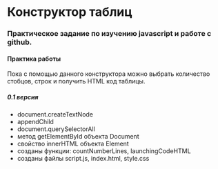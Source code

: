 # Конструктор таблиц
### Практическое задание по изучению javascript и работе с github.
#### Практика работы

Пока с помощью данного конструктора можно выбрать количество стобцов, строк и получить HTML код таблицы.

##### 0.1 версия
* document.createTextNode
* appendChild
* document.querySelectorAll
* метод getElementById объекта Document
* свойство innerHTML объекта Element
* созданы функции: countNumberLines, launchingCodeHTML
* созданы файлы script.js, index.html, style.css